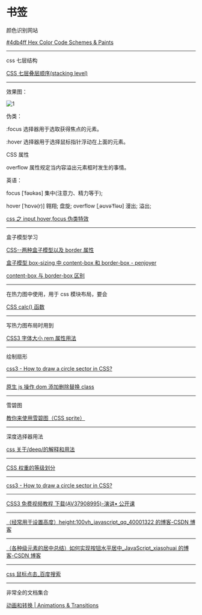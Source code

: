 # 书签

颜色识别网站

[#4db4ff Hex Color Code Schemes & Paints](https://encycolorpedia.com/4db4ff)

---

css 七层结构

[CSS 七层叠层顺序(stacking level) ](https://www.cnblogs.com/conansky/p/6294535.html)

---

效果图：

![1](/basic/css/1.jpg)

伪类：

:focus 选择器用于选取获得焦点的元素。

:hover 选择器用于选择鼠标指针浮动在上面的元素。

CSS 属性

overflow 属性规定当内容溢出元素框时发生的事情。

英语：

focus [ˈfəʊkəs] 集中(注意力、精力等于);

hover [ˈhɒvə(r)] 翱翔; 盘旋;
overflow [ˌəʊvəˈfləʊ] 漫出; 溢出;

[css 之 input hover,focus 伪类特效](http://www.86y.org/art_detail.aspx?id=728&bsh_bid=471737756)

---

盒子模型学习

[CSS--两种盒子模型以及 border 属性](https://blog.csdn.net/cat_foursi/article/details/71189411)

[盒子模型 box-sizing 中 content-box 和 border-box - penjoyer](https://blog.csdn.net/Practicer2015/article/details/46454921)

[content-box 与 border-box 区别](https://blog.csdn.net/qq_27892551/article/details/50522169)

---

在热力图中使用，用于 css 模块布局，要会

[CSS calc() 函数](https://www.runoob.com/cssref/func-calc.html)

---

写热力图布局时用到

[CSS3 字体大小 rem 属性用法](http://www.phpvar.com/archives/2752.html)

---

绘制扇形

[css3 - How to draw a circle sector in CSS? ](https://stackoverflow.com/questions/21205652/how-to-draw-a-circle-sector-in-css)

---

[原生 js 操作 dom 添加删除替换 class](https://www.cnblogs.com/chengyalin/p/10766355.html)

---

雪碧图

[教你来使用雪碧图（CSS sprite）](https://blog.csdn.net/allenyhy/article/details/81484642)

---

深度选择器用法

[css 关于/deep/的解释和用法](https://juejin.im/post/5a6c89b151882573351a8b74)

---

[CSS 权重的等级划分](https://www.cnblogs.com/fwl8888/p/9184658.html)

---

[css3 - How to draw a circle sector in CSS?](https://stackoverflow.com/questions/21205652/how-to-draw-a-circle-sector-in-css)

---

[CSS3 免费视频教程 下载(AV37908995)-演讲• 公开课](https://www.kanbilibili.com/video/av37908995?from=search&seid=6058167042205520658#download)

---

[（经常用于设置高度）height:100vh_javascript_qq_40001322 的博客-CSDN 博客](https://blog.csdn.net/qq_40001322/article/details/80867289)

---

[（各种级元素的居中总结）如何实现按钮水平居中\_JavaScript_xiasohuai 的博客-CSDN 博客](https://blog.csdn.net/xiasohuai/article/details/80613404)

---

[css 鼠标点击\_百度搜索](https://www.baidu.com/s?ie=UTF-8&wd=css%E9%BC%A0%E6%A0%87%E7%82%B9%E5%87%BB)

---

非常全的文档集合

[动画和转换 | Animations & Transitions](https://cloud.tencent.com/developer/chapter/11163)
